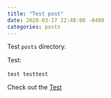 ```yaml
---
title: "Test post"
date: 2020-03-17 22:48:00 -0400
categories: posts
---
```

Test `posts` directory.

Test:

​```test
testtest
​```

Check out the [Test][test]

[test]: https://jekyllrb.com/docs/home
